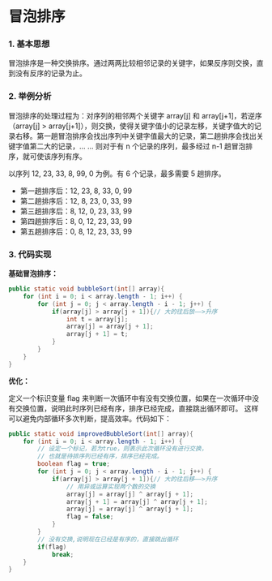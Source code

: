 # 冒泡排序

### 1. 基本思想

冒泡排序是一种交换排序。通过两两比较相邻记录的关键字，如果反序则交换，直到没有反序的记录为止。

### 2. 举例分析

冒泡排序的处理过程为：对序列的相邻两个关键字 array[j] 和 array[j+1]，若逆序（array[j] > array[j+1]），则交换，使得关键字值小的记录左移，关键字值大的记录右移。第一趟冒泡排序会找出序列中关键字值最大的记录，第二趟排序会找出关键字值第二大的记录，… … 则对于有 n 个记录的序列，最多经过 n-1 趟冒泡排序，就可使该序列有序。

以序列 12, 23, 33, 8, 99, 0 为例。有 6 个记录，最多需要 5 趟排序。
- 第一趟排序后：12, 23, 8, 33, 0, 99
- 第二趟排序后：12, 8, 23, 0, 33, 99
- 第三趟排序后：8, 12, 0, 23, 33, 99
- 第四趟排序后：8, 0, 12, 23, 33, 99
- 第五趟排序后：0, 8, 12, 23, 33, 99

### 3. 代码实现

**基础冒泡排序：**

```java
public static void bubbleSort(int[] array){
	for (int i = 0; i < array.length - 1; i++) {
		for (int j = 0; j < array.length - i - 1; j++) {
			if(array[j] > array[j + 1]){// 大的往后放——>升序
				int t = array[j];
				array[j] = array[j + 1];
				array[j + 1] = t;
			}
		}
	}
}
```

**优化：**

定义一个标识变量 flag 来判断一次循环中有没有交换位置，如果在一次循环中没有交换位置，说明此时序列已经有序，排序已经完成，直接跳出循环即可。 这样可以避免内部循环多次判断，提高效率。代码如下：
```java
public static void improvedBubbleSort(int[] array){
	for (int i = 0; i < array.length - 1; i++) {
		// 设定一个标记，若为true，则表示此次循环没有进行交换，
		// 也就是待排序列已经有序，排序已经完成。
		boolean flag = true;
		for (int j = 0; j < array.length - i - 1; j++) {
			if(array[j] > array[j + 1]){// 大的往后移——>升序
				// 用异或运算实现两个数的交换
				array[j] = array[j] ^ array[j + 1];
				array[j + 1] = array[j] ^ array[j + 1];
				array[j] = array[j] ^ array[j + 1];
				flag = false;
			}
		}
		// 没有交换,说明现在已经是有序的，直接跳出循环
		if(flag)
			break;
	}
}

```
